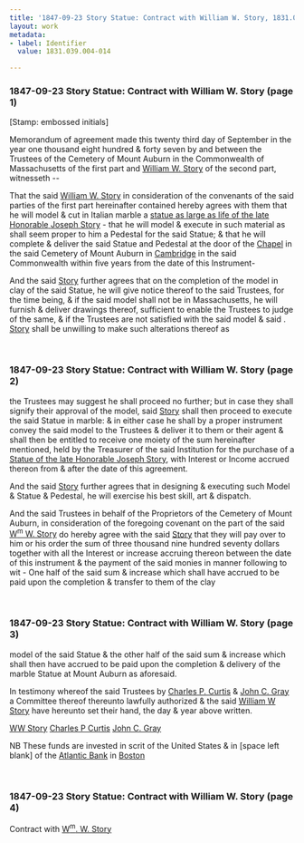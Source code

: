 ```yaml
---
title: '1847-09-23 Story Statue: Contract with William W. Story, 1831.039.004-014'
layout: work
metadata:
- label: Identifier
  value: 1831.039.004-014

---
```

<div class="pages">
<div id="page-1130630">
<h3><a name="page-1130630">1847-09-23 Story Statue: Contract with William W. Story (page 1)</a></h3>
<div class="page-content">
<p>[Stamp: embossed initials]</p>
<p>Memorandum of agreement made this <date when='1847-09-23'>twenty<span class='line-break'> </span>third day of September in the year one thousand<span class='line-break'> </span>eight hundred &amp; forty seven</date> by and between the Trustees<span class='line-break'> </span>of the Cemetery of Mount Auburn in the Commonwealth<span class='line-break'> </span>of Massachusetts of the first part and <a href='/pages/subjects/53238' title='Story, William W.'>William W.<span class='line-break'> </span>Story</a> of the second part, witnesseth --</p>
<p>That the said <a href='/pages/subjects/53238' title='Story, William W.'>William W. Story</a> in consid<span class='line-break'></span>eration of the convenants of the said parties of the<span class='line-break'> </span>first part hereinafter contained hereby agrees with<span class='line-break'> </span>them that he will model &amp; cut in Italian marble<span class='line-break'> </span>a <a href='/pages/subjects/56255' title='Joseph Story Statue'>statue as large as life of the late Honorable<span class='line-break'> </span>Joseph Story</a> - that he will model &amp; execute in such<span class='line-break'> </span>material as shall seem proper to him a Pedestal<span class='line-break'> </span>for the said Statue; &amp; that he will complete &amp; de<span class='line-break'></span>liver the said Statue and Pedestal at the door of<span class='line-break'> </span>the <a href='/pages/subjects/53239' title='Bigelow Chapel'><!--Bigelow-->Chapel</a> in the said Cemetery of Mount Auburn<span class='line-break'> </span>in <a href='/pages/subjects/53203' title='Cambridge, MA'>Cambridge</a> in the said Commonwealth within<span class='line-break'> </span>five years from the date of this Instrument-</p>
<p>And the said <a href='/pages/subjects/53238' title='Story, William W.'>Story</a> further agrees that on<span class='line-break'> </span>the completion of the model in clay of the said<span class='line-break'> </span>Statue, he will give notice thereof to the said<span class='line-break'> </span>Trustees, for the time being, &amp; if the said model<span class='line-break'> </span>shall not be in Massachusetts, he will furnish<span class='line-break'> </span>&amp; deliver drawings thereof, sufficient to enable the<span class='line-break'> </span>Trustees to judge of the same, &amp; if the Trustees are<span class='line-break'> </span>not satisfied with the said model &amp; said . <a href='/pages/subjects/53238' title='Story, William W.'>Story</a>  shall<span class='line-break'> </span>be unwilling to make such alterations thereof as</p>
</div>
</div>
<br />
<div id="page-1130631">
<h3><a name="page-1130631">1847-09-23 Story Statue: Contract with William W. Story (page 2)</a></h3>
<div class="page-content">
<p>the Trustees may suggest he shall proceed no<span class='line-break'> </span>further; but in case they shall signify their<span class='line-break'> </span>approval of the model, said <a href='/pages/subjects/53238' title='Story, William W.'>Story</a> shall then<span class='line-break'> </span>proceed to execute the said Statue in marble:<span class='line-break'> </span>&amp; in either case he shall by a proper instru<span class='line-break'></span>ment convey the said model to the Trustees<span class='line-break'> </span>&amp; deliver it to them or their agent &amp; shall then<span class='line-break'> </span>be entitled to receive one moiety of the sum<span class='line-break'> </span>hereinafter mentioned, held by the Treasurer<span class='line-break'> </span>of the said Institution for the purchase of a<span class='line-break'> </span><a href='/pages/subjects/56255' title='Joseph Story Statue'>Statue of the late Honorable Joseph Story</a>,<span class='line-break'> </span>with Interest or Income accrued thereon from<span class='line-break'> </span>&amp; after the date of this agreement.</p>
<p>And the said <a href='/pages/subjects/53238' title='Story, William W.'>Story</a> further agrees that in design<span class='line-break'></span>ing &amp; executing such Model &amp; Statue &amp; Pedestal,<span class='line-break'> </span>he will exercise his best skill, art &amp; dispatch.</p>
<p>And the said Trustees in behalf of the<span class='line-break'> </span>Proprietors of the Cemetery of Mount Auburn, in<span class='line-break'> </span>consideration of the foregoing covenant on the part<span class='line-break'> </span>of the said <a href='/pages/subjects/53238' title='Story, William W.'>W<sup>m</sup> W. Story</a> do hereby agree with the<span class='line-break'> </span>said <a href='/pages/subjects/53238' title='Story, William W.'>Story</a> that they will pay over to him or his<span class='line-break'> </span>order the sum of three thousand nine hundred<span class='line-break'> </span>seventy dollars together with all the Interest or<span class='line-break'> </span>increase accruing thereon between the date of this<span class='line-break'> </span>instrument &amp; the payment of the said monies in man<span class='line-break'></span>ner following to wit - One half of the said sum &amp;<span class='line-break'> </span>increase which shall have accrued to be paid<span class='line-break'> </span>upon the completion &amp; transfer to them of the clay<span class='line-break'> </span></p>
</div>
</div>
<br />
<div id="page-1130632">
<h3><a name="page-1130632">1847-09-23 Story Statue: Contract with William W. Story (page 3)</a></h3>
<div class="page-content">
<p>model of the said Statue &amp; the other half of the said<span class='line-break'> </span>sum &amp; increase which shall then have accrued to be<span class='line-break'> </span>paid upon the completion &amp; delivery of the marble<span class='line-break'> </span>Statue at Mount Auburn as aforesaid.</p>
<p>In testimony whereof the said Trustees by<span class='line-break'> </span><a href='/pages/subjects/54773' title='Curtis, Charles P.'>Charles P. Curtis</a> &amp; <a href='/pages/subjects/54916' title='Gray, John C.'>John C. Gray</a> a Committee thereof<span class='line-break'> </span>thereunto lawfully authorized &amp; the said <a href='/pages/subjects/53238' title='Story, William W.'>William<span class='line-break'> </span>W Story</a> have hereunto set their hand, the day<span class='line-break'> </span>&amp; year above written.</p>
<p><a href='/pages/subjects/53238' title='Story, William W.'>WW Story</a><span class='line-break'> </span><a href='/pages/subjects/54773' title='Curtis, Charles P.'>Charles P Curtis</a><span class='line-break'> </span><a href='/pages/subjects/54916' title='Gray, John C.'>John C. Gray</a></p>
<p>NB These funds are invested in  scrit of the United<span class='line-break'> </span>States &amp; in [space left blank] of the <a href='/pages/subjects/54867' title='Atlantic Bank'>Atlantic Bank</a> in <a href='/pages/subjects/52559' title='Boston, MA'>Boston</a></p>
</div>
</div>
<br />
<div id="page-1130633">
<h3><a name="page-1130633">1847-09-23 Story Statue: Contract with William W. Story (page 4)</a></h3>
<div class="page-content">
<p>Contract with<span class='line-break'> </span><a href='/pages/subjects/53238' title='Story, William W.'>W<sup>m</sup>. W. Story</a></p>
</div>
</div>
<br />
</div>
